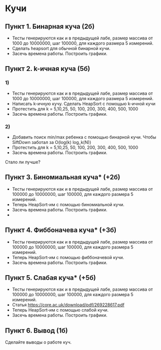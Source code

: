 # Кучи

## Пункт 1. Бинарная куча (2б)
* Тесты генерируются как и в предыдущей лабе, размер массива от 1000 до 10000000, шаг 100000, для каждого размера 5 измерений.
* Cделать heapsort для обычной бинарной кучи.
* Засечь времена работы. Построить графики.

## Пункт 2. k-ичная куча (5б)
### 1)
* Тесты генерируются как и в предыдущей лабе, размер массива от 1000 до 10000000, шаг 100000, для каждого размера 5 измерений.
* Написать k-ичную кучу. Cделать HeapSort с помощью k-ичной кучи
* Протестить для k = 5,10,25, 50, 100, 200, 300, 400, 500, 1000
* Засечь времена работы. Построить графики.
### 2) 
* Добавить поиск min/max ребенка с помощью бинарной кучи. Чтобы SiftDown заботал за O(log(k) log_k(N))
* Протестить для k = 5,10,25, 50, 100, 200, 300, 400, 500, 1000
* Засечь времена работы. Построить графики.

Стало ли лучше?

## Пункт 3. Биномиальная куча* (+2б)
* Тесты генерируются как и в предыдущей лабе, размер массива от 100000 до 10000000, шаг 100000, для каждого размера 5 измерений.
* Теперь HeapSort-им с помощью биномиальной кучи.
* Засечь времена работы. Построить графики.
* 
## Пункт 4. Фиббоначева куча* (+3б)
* Тесты генерируются как и в предыдущей лабе, размер массива от 100000 до 10000000, шаг 100000, для каждого размера 5 измерений.
* Теперь HeapSort-им с помощью фиббоначевой кучи.
* Засечь времена работы. Построить графики.

## Пункт 5. Слабая куча* (+5б)
* Тесты генерируются как и в предыдущей лабе, размер массива от 100000 до 10000000, шаг 100000, для каждого размера 5 измерений.
* Статья https://core.ac.uk/download/pdf/269228617.pdf
* Теперь HeapSort-им с помощью слабой кучи.
* Засечь времена работы. Построить графики.

## Пункт 6. Вывод (1б)
Сделайте выводы о работе куч.
